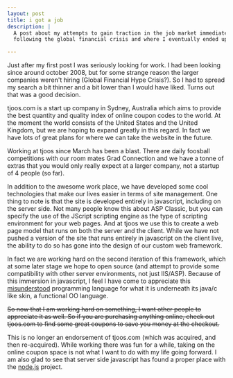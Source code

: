 ```yaml
---
layout: post
title: i got a job
description: |
  A post about my attempts to gain traction in the job market immediately
  following the global financial crisis and where I eventually ended up.

---
```


Just after my first post I was seriously looking for work.  I had been looking
since around october 2008, but for some strange reason the larger companies
weren't hiring (Global Financial Hype Crisis?).  So I had to spread my search a
bit thinner and a bit lower than I would have liked.  Turns out that was a good
decision.

tjoos.com is a start up company in Sydney, Australia which aims to provide the
best quantity and quality index of online coupon codes to the world.  At the
moment the world consists of the United States and the United Kingdom, but we
are hoping to expand greatly in this regard.  In fact we have lots of great
plans for where we can take the website in the future. 

Working at tjoos since March has been a blast.  There are daily foosball
competitions with our room mates Grad Connection and we have a tonne of extras
that you would only really expect at a larger company, not a startup of 4 people
(so far).

In addition to the awesome work place, we have developed some cool technologies
that make our lives easier in terms of site management.  One thing to note is
that the site is developed entirely in javascript, including on the server side.
Not many people know this about ASP Classic, but you can specify the use of the
JScript scripting engine as the type of scripting environment for your web
pages.  And at tjoos we use this to create a web page model that runs on both
the server and the client.  While we have not pushed a version of the site that
runs entirely in javascript on the client live, the ability to do so has gone
into the design of our custom web framework.

In fact we are working hard on the second iteration of this framework, which at
some later stage we hope to open source (and attempt to provide some
compatibility with other server environments, not just IIS/ASP).  Because of
this immersion in javascript, I feel I have come to appreciate this
[misunderstood](http://javascript.crockford.com/popular.html) programming
language for what it is underneath its java/c like skin, a functional OO
language.

<strike>
So now that I am working hard on something, I want other people to
appreciate it as well.  So if you are purchasing anything online, check out
tjoos.com to find some great coupons to save you money at the checkout.
</strike>

This is no longer an endorsement of tjoos.com (which was acquired, and then
re-acquired). While working there was fun for a while, taking on the online
coupon space is not what I want to do with my life going forward. I am also glad
to see that server side javascript has found a proper place with the
[node.js](http://nodejs.org/) project.

